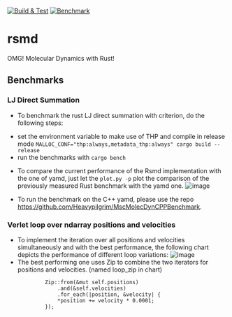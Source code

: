 [![Build & Test](https://github.com/Heavypilgrim/MscMolecDynRustProject/actions/workflows/build_and_test.yml/badge.svg)](https://github.com/Heavypilgrim/MscMolecDynRustProject/actions/workflows/build_and_test.yml) [![Benchmark](https://github.com/Heavypilgrim/MscMolecDynRustProject/actions/workflows/benchmark.yml/badge.svg)](https://github.com/Heavypilgrim/MscMolecDynRustProject/actions/workflows/benchmark.yml)
# rsmd
OMG! Molecular Dynamics with Rust!

## Benchmarks
### LJ Direct Summation
- To benchmark the rust LJ direct summation with criterion, do the following steps:
* set the environment variable to make use of THP and compile in release mode `MALLOC_CONF="thp:always,metadata_thp:always" cargo build --release`
* run the benchmarks with `cargo bench`
- To compare the current performance of the Rsmd implementation with the one of yamd, just let the `plot.py -p` plot the comparison of the previously measured Rust benchmark with the yamd one.
![image](https://github.com/Heavypilgrim/MscMolecDynRustProject/blob/main/docs/LJ_Direct_Summation_Benchmark_Rust_Vs_C++.png?raw=true)

- To run the benchmark on the C++ yamd, please use the repo https://github.com/Heavypilgrim/MscMolecDynCPPBenchmark.

### Verlet loop over ndarray positions and velocities
- To implement the iteration over all positions and velocities simultaneously and with the best performance, the following chart depicts the performance of different loop variations:
![image](https://github.com/Heavypilgrim/MscMolecDynRustProject/blob/main/docs/ndarray_verlet_iteration_benchmark.svg?raw=true)
- The best performing one uses Zip to combine the two iterators for positions and velocities. (named loop_zip in chart)
```
            Zip::from(&mut self.positions)
                .and(&self.velocities)
                .for_each(|position, &velocity| {
                *position += velocity * 0.0001;
            });
```
